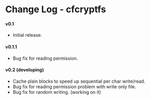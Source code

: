 # Change Log - cfcryptfs 

#### v0.1
* Initial release.

#### v0.1.1
* Bug fix for reading permission.

#### v0.2 (developing)
* Cache plain blocks to speed up sequential per char write/read.
* Bug fix for reading permission problem with write only file.
* Bug fix for random writing. (working on it)  
